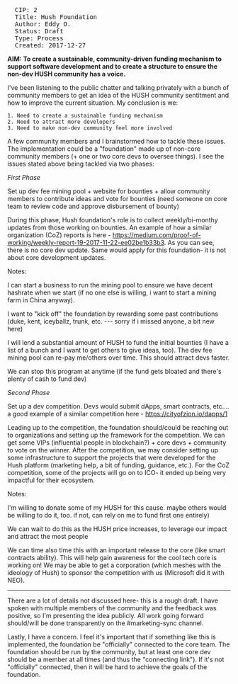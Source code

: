 <pre>
  CIP: 2
  Title: Hush Foundation
  Author: Eddy O. <ejdolivares@gmail.com>
  Status: Draft
  Type: Process
  Created: 2017-12-27
</pre>

**AIM: To create a sustainable, community-driven funding mechanism to support software development and to create a structure to ensure the non-dev HUSH community has a voice.**

I've been listening to the public chatter and talking privately with a bunch of community members to get an idea of the HUSH community sentitment and how to improve the current situation. My conclusion is we:

	1. Need to create a sustainable funding mechanism
	2. Need to attract more developers
	3. Need to make non-dev community feel more involved

A few community members and I brainstormed how to tackle these issues. The implementation could be a "foundation" made up of non-core community members (+ one or two core devs to oversee things). I see the issues stated above being tackled via two phases: 

*First Phase*

Set up dev fee mining pool + website for bounties + allow community members to contribute ideas and vote for bounties (need someone on core team to review code and approve disbursement of bounty)

During this phase, Hush foundation's role is to collect weekly/bi-monthy updates from those working on bounties. An example of how a similar organization (CoZ) reports is here - https://medium.com/proof-of-working/weekly-report-19-2017-11-22-ee02be1b33b3. As you can see, there is no core dev update. Same would apply for this foundation- it is not about core development updates. 

Notes:

I can start a business to run the mining pool to ensure we have decent hashrate when we start (if no one else is willing, i want to start a mining farm in China anyway). 

I want to "kick off" the foundation by rewarding some past contributions (duke, kent, iceyballz, trunk, etc. --- sorry if i missed anyone, a bit new here)

I will lend a substantial amount of HUSH to fund the initial bounties (I have a list of a bunch and I want to get others to give ideas, too). The dev fee mining pool can re-pay me/others over time. This should attract devs faster.

We can stop this program at anytime (if the fund gets bloated and there's plenty of cash to fund dev)


*Second Phase*

Set up a dev competition. Devs would submit dApps, smart contracts, etc.... a good example of a similar competition here - https://cityofzion.io/dapps/1

Leading up to the competition, the foundation should/could be reaching out to organizations and setting up the framework for the competition. We can get some VIPs (influential people in blockchain?) + core devs + community to vote on the winner. After the competition, we may consider setting up some infrastructure to support the projects that were developed for the Hush platform (marketing help, a bit of funding, guidance,  etc.). For the CoZ competition, some of the projects will go on to ICO- it ended up being very impactful for their ecosystem.

Notes:

I'm willing to donate some of my HUSH for this cause. maybe others would be willing to do it, too. if not, can rely on me to fund first one entirely)

We can wait to do this as the HUSH price increases, to leverage our impact and attract the most people

We can time also time this with an important release to the core (like smart contracts ability). This will help gain awareness for the cool tech core is working on! We may be able to get a corporation (which meshes with the ideology of Hush) to sponsor the competition with us (Microsoft did it with NEO).

____

There are a lot of details not discussed here- this is a rough draft. I have spoken with multiple members of the community and the feedback was positive, so I'm presenting the idea publicly. All work going forward should/will be done transparently on the #marketing-sync channel.

Lastly, I have a concern. I feel it's important that if something like this is implemented, the foundation be "officially" connected to the core team. The foundation should be run by the community, but at least one core dev should be a member at all times (and thus the "connecting link"). If it's not "officially" connected, then it will be hard to achieve the goals of the foundation. 

